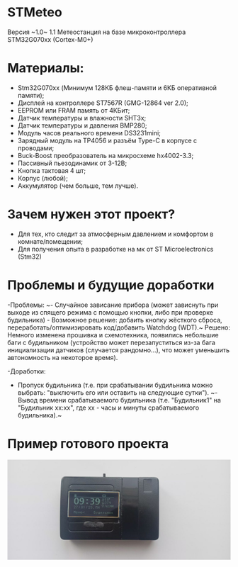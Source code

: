# STMeteo
  Версия ~1.0~ 1.1
  Метеостанция на базе микроконтроллера STM32G070xx (Cortex-M0+)
# Материалы:
  - Stm32G070xx (Минимум 128КБ флеш-памяти и 6КБ оперативной памяти);
  - Дисплей на контроллере ST7567R (GMG-12864 ver 2.0);
  - EEPROM или FRAM память от 4КБит;
  - Датчик температуры и влажности SHT3x;
  - Датчик температуры и давления BMP280;
  - Модуль часов реального времени DS3231mini;
  - Зарядный модуль на TP4056 и разъём Type-C в корпусе с проводами;
  - Buck-Boost преобразователь на микросхеме hx4002-3.3;
  - Пассивный пьезодинамик от 3-12В;
  - Кнопка тактовая 4 шт;
  - Корпус (любой);
  - Аккумулятор (чем больше, тем лучше).
# Зачем нужен этот проект?
  - Для тех, кто следит за атмосферным давлением и комфортом в комнате/помещении;
  - Для получения опыта в разработке на мк от ST Microelectronics (Stm32)
# Проблемы и будущие доработки
  -Проблемы:
  ~- Случайное зависание прибора (может зависнуть при выходе из спящего режима с помощью кнопки, либо при проверке будильника) - Возможное решение: добаить кнопку жёсткого сброса, переработать/оптимизировать код/добавить Watchdog (WDT).~ Решено: Немного изменена прошивка и схемотехника, появились небольшие баги с будильником (устройство может перезапуститься из-за бага инициализации датчиков (случается рандомно...), что может уменьшить автономность на некоторое время).

  -Доработки:
  - Пропуск будильника (т.е. при срабатывании будильника можно выбрать: "выключить его или оставить на следующие сутки").
  ~- Вывод времени срабатываемого будильника (т.е. "Будильник1" на "Будильник xx:xx", где xx - часы и минуты срабатываемого будильника).~
# Пример готового проекта
![Sample by Morshu8800 ](https://github.com/Morshu8800/STMeteo/blob/main/Sample.png)
